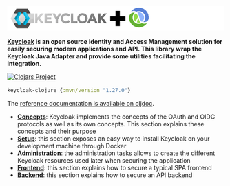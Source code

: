 
![Keycloak plus Clojure](keycloak-plus-clojure.png)

__[Keycloak](http://www.keycloak.org) is an open source Identity and Access Management solution for easily securing modern applications and API. This library wrap the Keycloak Java Adapter and provide some utilities facilitating the integration.__

[![Clojars Project](https://img.shields.io/clojars/v/keycloak-clojure.svg)](https://clojars.org/keycloak-clojure)

```clojure
keycloak-clojure {:mvn/version "1.27.0"}
```

The [reference documentation is available on cljdoc](https://cljdoc.org/d/keycloak-clojure/keycloak-clojure).

- **[Concepts](https://cljdoc.org/d/keycloak-clojure/keycloak-clojure/1.27.0/doc/security-concepts)**: Keycloak implements the concepts of the OAuth and OIDC protocols as well as its own concepts. This section explains these concepts and their purpose
- **[Setup](https://cljdoc.org/d/keycloak-clojure/keycloak-clojure/1.27.0/doc/run-keycloak)**: this section exposes an easy way to install Keycloak on your development machine through Docker
- **[Administration](https://cljdoc.org/d/keycloak-clojure/keycloak-clojure/1.27.0/doc/administrative-tasks)**: the administration tasks allows to create the different Keycloak resources used later when securing the application
- **[Frontend](https://cljdoc.org/d/keycloak-clojure/keycloak-clojure/1.27.0/doc/securing-a-frontend)**: this section explains how to secure a typical SPA frontend
- **[Backend](https://cljdoc.org/d/keycloak-clojure/keycloak-clojure/1.27.0/doc/securing-a-backend)**: this section explains how to secure an API backend



